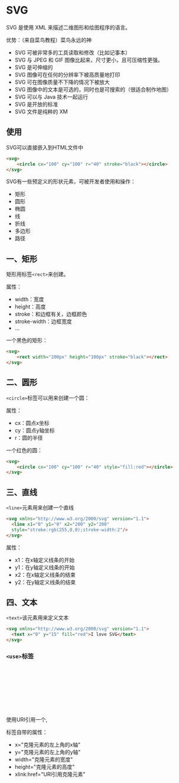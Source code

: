 # SVG

SVG 是使用 XML 来描述二维图形和绘图程序的语言。

优势：（来自菜鸟教程）菜鸟永远的神

- SVG 可被非常多的工具读取和修改（比如记事本）
- SVG 与 JPEG 和 GIF 图像比起来，尺寸更小，且可压缩性更强。
- SVG 是可伸缩的
- SVG 图像可在任何的分辨率下被高质量地打印
- SVG 可在图像质量不下降的情况下被放大
- SVG 图像中的文本是可选的，同时也是可搜索的（很适合制作地图）
- SVG 可以与 Java 技术一起运行
- SVG 是开放的标准
- SVG 文件是纯粹的 XM



## 使用

SVG可以直接嵌入到HTML文件中

```html
<svg>
	<circle cx="100" cy="100" r="40" stroke="black"></circle>
</svg>
```



SVG有一些预定义的形状元素，可被开发者使用和操作：

- 矩形 <rect>
- 圆形 <circle>
- 椭圆 <ellipse>
- 线 <line>
- 折线 <polyline>
- 多边形 <polygon>
- 路径 <path>



## 一、矩形

矩形用标签`<rect>`来创建。

属性：

* width：宽度
* height：高度
* stroke：和边框有关，边框颜色
* stroke-width：边框宽度
* ...

一个黑色的矩形：

```html
<svg>
	<rect width="200px" height="100px" stroke="black"></rect>
</svg>
```



## 二、圆形

`<circle>`标签可以用来创建一个圆：

属性：

* cx：圆点x坐标
* cy：圆点y轴坐标
* r：圆的半径

一个红色的圆：

```html
<svg>
	<circle cx="100" cy="100" r="40" style="fill:red"></circle>
</svg>
```



## 三、直线

`<line>`元素用来创建一个直线

```html
<svg xmlns="http://www.w3.org/2000/svg" version="1.1">
  <line x1="0" y1="0" x2="200" y2="200"
  style="stroke:rgb(255,0,0);stroke-width:2"/>
</svg>
```

属性：

* x1：在x轴定义线条的开始
* y1：在y轴定义线条的开始
* x2：在x轴定义线条的结束
* y2：在y轴定义线条的结束



## 四、文本

`<text>`该元素用来定义文本

```html
<svg xmlns="http://www.w3.org/2000/svg" version="1.1">
  <text x="0" y="15" fill="red">I love SVG</text>
</svg>
```



### `<use>`标签

使用URI引用一个<G>,<svg>或其他具有一个唯一的ID属性和重复的图形元素。复制的是原始的元素，因此文件中的原始存在只是一个参考。原始影响到所有副本的任何改变。

标签自带的属性：

* x="克隆元素的左上角的x轴"
* y="克隆元素的左上角的y轴"
* width="克隆元素的宽度"
* height="克隆元素的高度"
* xlink:href="URI引用克隆元素"